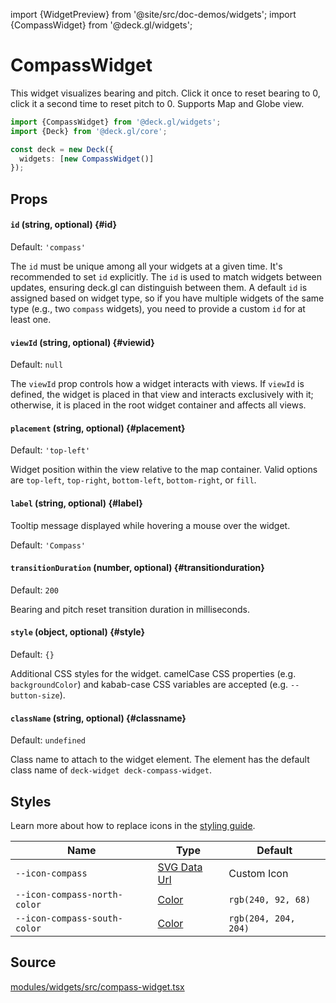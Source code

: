 import {WidgetPreview} from '@site/src/doc-demos/widgets';
import {CompassWidget} from '@deck.gl/widgets';

# CompassWidget

This widget visualizes bearing and pitch. Click it once to reset bearing to 0, click it a second time to reset pitch to 0. Supports Map and Globe view.

<WidgetPreview cls={CompassWidget}/>

```ts
import {CompassWidget} from '@deck.gl/widgets';
import {Deck} from '@deck.gl/core';

const deck = new Deck({
  widgets: [new CompassWidget()]
});
```

## Props

#### `id` (string, optional) {#id}

Default: `'compass'`

The `id` must be unique among all your widgets at a given time. It's recommended to set `id` explicitly. The `id` is used to match widgets between updates, ensuring deck.gl can distinguish between them. A default `id` is assigned based on widget type, so if you have multiple widgets of the same type (e.g., two `compass` widgets), you need to provide a custom `id` for at least one.

#### `viewId` (string, optional) {#viewid}

Default: `null`

The `viewId` prop controls how a widget interacts with views. If `viewId` is defined, the widget is placed in that view and interacts exclusively with it; otherwise, it is placed in the root widget container and affects all views.

#### `placement` (string, optional) {#placement}

Default: `'top-left'`

Widget position within the view relative to the map container. Valid options are `top-left`, `top-right`, `bottom-left`, `bottom-right`, or `fill`.

#### `label` (string, optional) {#label}

Tooltip message displayed while hovering a mouse over the widget.

Default: `'Compass'`

#### `transitionDuration` (number, optional) {#transitionduration}

Default: `200`

Bearing and pitch reset transition duration in milliseconds.

#### `style` (object, optional) {#style}

Default: `{}`

Additional CSS styles for the widget. camelCase CSS properties (e.g. `backgroundColor`) and kabab-case CSS variables are accepted (e.g. `--button-size`).

#### `className` (string, optional) {#classname}

Default: `undefined`

Class name to attach to the widget element. The element has the default class name of `deck-widget deck-compass-widget`.

## Styles

Learn more about how to replace icons in the [styling guide](/docs/api-reference/widgets/styling#replacing-icons).

| Name             | Type                     | Default                                        |
| ---------------- | ------------------------ | ---------------------------------------------- |
| `--icon-compass` | [SVG Data Url][data_url] | Custom Icon |
| `--icon-compass-north-color` | [Color](color_url) | `rgb(240, 92, 68)` |
| `--icon-compass-south-color` | [Color](color_url) | `rgb(204, 204, 204)` |

[data_url]: https://developer.mozilla.org/en-US/docs/Web/CSS/url#using_a_data_url
[color_url]: https://developer.mozilla.org/en-US/docs/Web/CSS/color_value

## Source

[modules/widgets/src/compass-widget.tsx](https://github.com/visgl/deck.gl/tree/master/modules/widgets/src/compass-widget.tsx)